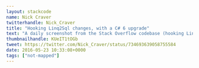 ```yaml
---
layout: stackcode
name: Nick Craver
twitterhandle: Nick_Craver
title: "Hooking Linq2Sql changes, with a C# 6 upgrade"
text: "A daily screenshot from the Stack Overflow codebase (hooking Linq2Sql changes, with a C# 6 upgrade). "
thumbnailhandle: KUeIT1tOGb
tweet: https://twitter.com/Nick_Craver/status/734693639058755584
date: 2016-05-23 10:33:08+0000
tags: ["not-mapped"]
---
```

